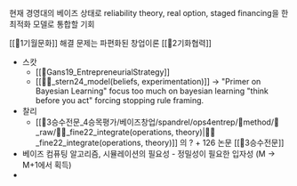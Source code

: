 현재 경영대의 베이즈 상태로 reliability theory, real option, staged financing을 한 최적화 모델로 통합할 기회

[[🐢1기월문화]] 해결 문제는 파편화된 창업이론
[[🐢2기화협력]] 
- 스캇
	- [[📜Gans19_EntrepreneurialStrategy]] 
	- [[📜👾_stern24_model(beliefs, experimentation)]] -> "Primer on Bayesian Learning" focus too much on bayesian learning "think before you act" forcing stopping rule framing. 
- 찰리
	- [[🐅3승수전문_4승목평가/베이즈창업/spandrel/ops4entrep/📐method/📜_raw/📜🐙_fine22_integrate(operations, theory)|📜🐙_fine22_integrate(operations, theory)]] 의 ? + 126 논문
[[🐅3승수전문]]
- 베이즈 컴퓨팅 알고리즘, 시뮬레이션의 필요성 - 정밀성이 필요한 입자성 (M -> M+1에서 획득)
- 